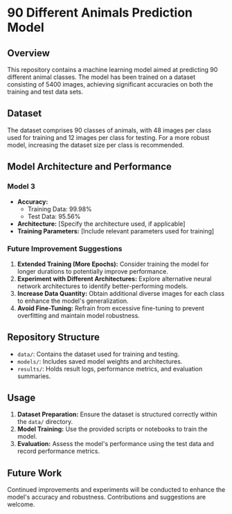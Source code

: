 # 90 Different Animals Prediction Model

## Overview

This repository contains a machine learning model aimed at predicting 90 different animal classes. The model has been trained on a dataset consisting of 5400 images, achieving significant accuracies on both the training and test data sets.

## Dataset

The dataset comprises 90 classes of animals, with 48 images per class used for training and 12 images per class for testing. For a more robust model, increasing the dataset size per class is recommended.

## Model Architecture and Performance

### Model 3

- **Accuracy:**
    - Training Data: 99.98%
    - Test Data: 95.56%
- **Architecture:** [Specify the architecture used, if applicable]
- **Training Parameters:** [Include relevant parameters used for training]

### Future Improvement Suggestions

1. **Extended Training (More Epochs):** Consider training the model for longer durations to potentially improve performance.
2. **Experiment with Different Architectures:** Explore alternative neural network architectures to identify better-performing models.
3. **Increase Data Quantity:** Obtain additional diverse images for each class to enhance the model's generalization.
4. **Avoid Fine-Tuning:** Refrain from excessive fine-tuning to prevent overfitting and maintain model robustness.

## Repository Structure

- `data/`: Contains the dataset used for training and testing.
- `models/`: Includes saved model weights and architectures.
- `results/`: Holds result logs, performance metrics, and evaluation summaries.

## Usage

1. **Dataset Preparation:** Ensure the dataset is structured correctly within the `data/` directory.
2. **Model Training:** Use the provided scripts or notebooks to train the model.
3. **Evaluation:** Assess the model's performance using the test data and record performance metrics.

## Future Work

Continued improvements and experiments will be conducted to enhance the model's accuracy and robustness. Contributions and suggestions are welcome.
